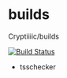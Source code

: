 # builds
Cryptiiiic/builds

[![Build Status](https://travis-ci.com/Cryptiiiic/builds.svg?token=qsmtefyWKPWPGkfUimgs&branch=master)](https://travis-ci.com/Cryptiiiic/builds)

- tsschecker
